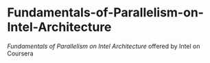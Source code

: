 # Fundamentals-of-Parallelism-on-Intel-Architecture
*Fundamentals of Parallelism on Intel Architecture* offered by Intel on Coursera
